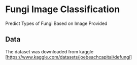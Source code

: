 # Fungi Image Classification

Predict Types of Fungi Based on Image Provided

## Data

The dataset was downloaded from kaggle [https://www.kaggle.com/datasets/joebeachcapital/defungi]
